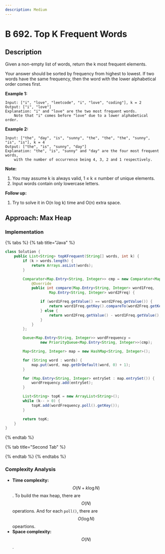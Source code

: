 ```yaml
---
description: Medium
---
```


# B 692. Top K Frequent Words

## Description

Given a non-empty list of words, return the k most frequent elements.

Your answer should be sorted by frequency from highest to lowest. If two words have the same frequency, then the word with the lower alphabetical order comes first.

**Example 1:**  


```text
Input: ["i", "love", "leetcode", "i", "love", "coding"], k = 2
Output: ["i", "love"]
Explanation: "i" and "love" are the two most frequent words.
    Note that "i" comes before "love" due to a lower alphabetical order.
```

**Example 2:**  


```text
Input: ["the", "day", "is", "sunny", "the", "the", "the", "sunny", "is", "is"], k = 4
Output: ["the", "is", "sunny", "day"]
Explanation: "the", "is", "sunny" and "day" are the four most frequent words,
    with the number of occurrence being 4, 3, 2 and 1 respectively.
```

**Note:**  


1. You may assume k is always valid, 1 ≤ k ≤ number of unique elements.
2. Input words contain only lowercase letters.

**Follow up:**  


1. Try to solve it in O\(n log k\) time and O\(n\) extra space.

## Approach: Max Heap

### Implementation

{% tabs %}
{% tab title="Java" %}
```java
class Solution {
    public List<String> topKFrequent(String[] words, int k) {
        if (k > words.length) {
            return Arrays.asList(words);
        }

        Comparator<Map.Entry<String, Integer>> cmp = new Comparator<Map.Entry<String, Integer>>() {
            @Override
            public int compare(Map.Entry<String, Integer> word1Freq,
                    Map.Entry<String, Integer> word2Freq) {

                if (word1Freq.getValue() == word2Freq.getValue()) {
                    return word1Freq.getKey().compareTo(word2Freq.getKey());
                } else {
                    return word2Freq.getValue() - word1Freq.getValue();
                }
            }
        };

        Queue<Map.Entry<String, Integer>> wordFrequency =
                new PriorityQueue<Map.Entry<String, Integer>>(cmp);

        Map<String, Integer> map = new HashMap<String, Integer>();

        for (String word : words) {
            map.put(word, map.getOrDefault(word, 0) + 1);
        }

        for (Map.Entry<String, Integer> entrySet : map.entrySet()) {
            wordFrequency.add(entrySet);
        }

        List<String> topK = new ArrayList<String>();
        while (k-- > 0) {
            topK.add(wordFrequency.poll().getKey());
        }

        return topK;
    }
}
```
{% endtab %}

{% tab title="Second Tab" %}

{% endtab %}
{% endtabs %}

### Complexity Analysis

* **Time complexity:** $$O(N + k\log{N})$$. To build the max heap, there are $$O(N)$$ operations. And for each `poll()`, there are $$O(\log{N})$$ opeartions.
* **Space complexity:** $$O(N)$$.

